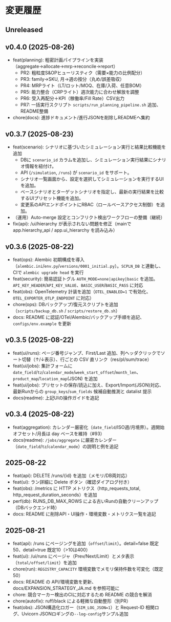 # 変更履歴

## Unreleased

## v0.4.0 (2025-08-26)

- feat(planning): 粗密計画パイプラインを実装（aggregate→allocate→mrp→reconcile→report）
  - PR2: 粗粒度S&OPヒューリスティク（需要×能力の比例配分）
  - PR3: family→SKU, 月→週の按分（丸め/誤差吸収）
  - PR4: MRPライト（LT/ロット/MOQ、在庫/入荷、任意BOM）
  - PR5: 能力整合（CRPライト）週次能力に合わせ解放を調整
  - PR6: 受入再配分＋KPI（稼働率/Fill Rate）CSV出力
  - PR7: 一括実行スクリプト `scripts/run_planning_pipeline.sh` 追加、README整備
- chore(docs): 進捗ドキュメント/進行JSONを削除しREADMEへ集約

## v0.3.7 (2025-08-23)

- feat(scenario): シナリオに基づいたシミュレーション実行と結果比較機能を追加
  - DBに `scenario_id` カラムを追加し、シミュレーション実行結果にシナリオ情報を紐付け。
  - API (`/simulation`, `/runs`) が `scenario_id` をサポート。
  - シナリオ一覧画面から、設定を選択してシミュレーションを実行するUIを追加。
  - ベースシナリオとターゲットシナリオを指定し、最新の実行結果を比較するUIプリセット機能を追加。
  - 変更系のAPIエンドポイントにRBAC（ロールベースアクセス制御）を追加。
- （運用）Auto-merge 設定とコンフリクト検出ワークフローの整備（継続）
- fix(api): /ui/hierarchy が表示されない問題を修正（mainで app.hierarchy_api / app.ui_hierarchy を読み込み）

## v0.3.6 (2025-08-22)

- feat(ops): Alembic 初期構成を導入（`alembic.ini`/`env.py`/`versions/0001_initial.py`）。`SCPLN_DB` と連動し、CIで `alembic upgrade head` を実行
- feat(security): 簡易認証トグル `AUTH_MODE=none|apikey|basic` を追加。`API_KEY_HEADER`/`API_KEY_VALUE`、`BASIC_USER`/`BASIC_PASS` に対応
- feat(obs): OpenTelemetry 計装を追加（`OTEL_ENABLED=1` で有効化、`OTEL_EXPORTER_OTLP_ENDPOINT` に対応）
- chore(ops): DBバックアップ/復元スクリプトを追加（`scripts/backup_db.sh` / `scripts/restore_db.sh`）
- docs: README に認証/OTel/Alembic/バックアップ手順を追記、`configs/env.example` を更新

## v0.3.5 (2025-08-22)

- feat(ui/runs): ページ番号ジャンプ、First/Last 追加、列ヘッダクリックでソート切替（↑/↓表示）、行ごとの CSV 直リンク（res/pl/sum/trace）
- feat(ui/jobs): 集計フォームに `date_field`/`tz`/`calendar_mode`/`week_start_offset`/`month_len`、`product_map`/`location_map`(JSON) を追加
- feat(ui/jobs): プリセットの保存/読込に加え、Export/Import(JSON)対応、最新Runからの `group_keys`/`sum_fields` 候補自動推測と datalist 提示
- docs(readme): 上記UIの操作ガイドを追記

## v0.3.4 (2025-08-22)

- feat(aggregation): カレンダー厳密化（`date_field`/ISO週/月境界）。週開始オフセット/月長は day ベースを維持（#93）
- docs(readme): `/jobs/aggregate` に厳密カレンダー（`date_field`/`tz`/`calendar_mode`）の説明と例を追記

## 2025-08-22

- feat(api): DELETE /runs/{id} を追加（メモリ/DB両対応）
- feat(ui): ラン詳細に Delete ボタン（確認ダイアログ付き）
- feat(obs): /metrics に HTTP メトリクス（http_requests_total, http_request_duration_seconds）を追加
- perf(db): RUNS_DB_MAX_ROWS による古いRunの自動クリーンアップ（DBバックエンド時）
- docs: README に削除API・UI操作・環境変数・メトリクス一覧を追記

## 2025-08-21

- feat(api): /runs にページングを追加（`offset`/`limit`）。detail=false 既定50、detail=true 既定10（>10は400）
- feat(ui): /ui/runs にページャ（Prev/Next/Limit）とメタ表示（`total/offset/limit`）を追加
- chore(run): `REGISTRY_CAPACITY` 環境変数でメモリ保持件数を可変化（既定50）
- docs: README の API/環境変数を更新、docs/EXPANSION_STRATEGY_JA.md を参照可能に
- chore: 競合マーカー検出のCIに対応するため README の競合を解消
- chore(autofix): ruff/black による軽微な自動整形（別PR）
 - feat(obs): JSON構造化ロガー（`SIM_LOG_JSON=1`）と Request-ID 相関ログ、Uvicorn JSONロギングの`--log-config`サンプル追加
